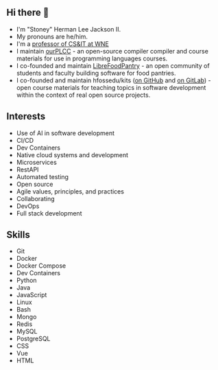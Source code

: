 ## Hi there 👋

* I'm "Stoney" Herman Lee Jackson II.
* My pronouns are he/him.
* I'm a [professor of CS&IT at WNE](https://wne.edu/directory/herman-jackson.cfm)
* I maintain [ourPLCC](https://github.com/ourPLCC) - an open-source compiler compiler and course materials for use in programming languages courses.
* I co-founded and maintain [LibreFoodPantry](https://librefoodpantry.org/) - an open community of students and faculty building software for food pantries.
* I co-founded and maintain hfossedu/kits ([on GitHub](https://github.com/hfossedu/) and [on GitLab](https://gitlab.com/hfossedu/kits/)) - open course materials for teaching topics in software development within the context of real open source projects.

## Interests

* Use of AI in software development
* CI/CD
* Dev Containers
* Native cloud systems and development
* Microservices
* RestAPI
* Automated testing
* Open source
* Agile values, principles, and practices
* Collaborating
* DevOps
* Full stack development

## Skills

* Git
* Docker
* Docker Compose
* Dev Containers
* Python
* Java
* JavaScript
* Linux
* Bash
* Mongo
* Redis
* MySQL
* PostgreSQL
* CSS
* Vue
* HTML
